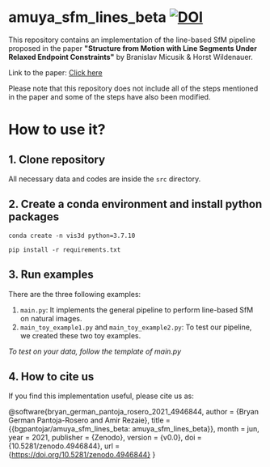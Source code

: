 # amuya_sfm_lines_beta [![DOI](https://zenodo.org/badge/376598498.svg)](https://zenodo.org/badge/latestdoi/376598498)
This repository contains an implementation of the line-based SfM pipeline proposed in the paper **"Structure from Motion with Line Segments Under Relaxed Endpoint Constraints"** by Branislav Micusik & Horst Wildenauer. 

Link to the paper: [Click here](https://ieeexplore.ieee.org/document/7035804)

Please note that this repository does not include all of the steps mentioned in the paper and some of the steps have also been modified. 

# How to use it?
## 1. Clone repository

All necessary data and codes are inside the ``src`` directory. 

## 2. Create a conda environment and install python packages

``conda create -n vis3d python=3.7.10``

``pip install -r requirements.txt``

## 3. Run examples

There are the three following examples:
  1. ``main.py``: It implements the general pipeline to perform line-based SfM on natural images. 
  2. ``main_toy_example1.py`` and ``main_toy_example2.py``: To test our pipeline, we created these two toy examples. 

*To test on your data, follow the template of main.py*

## 4. How to cite us

If you find this implementation useful, please cite us as:

@software{bryan_german_pantoja_rosero_2021_4946844,
  author       = {Bryan German Pantoja-Rosero and
                  Amir Rezaie},
  title        = {{bgpantojar/amuya\_sfm\_lines\_beta: 
                   amuya\_sfm\_lines\_beta}},
  month        = jun,
  year         = 2021,
  publisher    = {Zenodo},
  version      = {v0.0},
  doi          = {10.5281/zenodo.4946844},
  url          = {https://doi.org/10.5281/zenodo.4946844}
}
